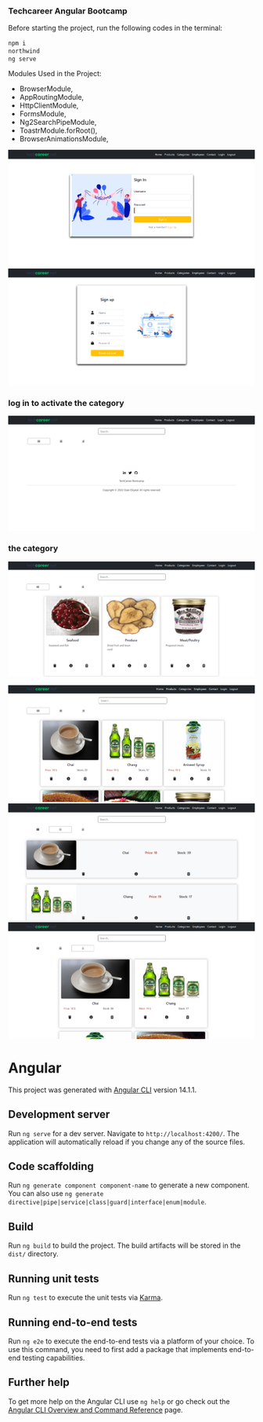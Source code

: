 ### Techcareer Angular Bootcamp

Before starting the project, run the following codes in the terminal:
```
npm i
northwind
ng serve
```

Modules Used in the Project:
- BrowserModule,
- AppRoutingModule,
- HttpClientModule,
- FormsModule,
- Ng2SearchPipeModule,
- ToastrModule.forRoot(),
- BrowserAnimationsModule,

![login](src\assets\img\login.png)
![register](src\assets\img\register.png)

### log in to activate the category
![notlog](src\assets\img\categoryNoLogged.png)
### the category
![category](src\assets\img\category.png)

![](src\assets\img\loggedin.png)
![view2](src\assets\img\registerview2.png)
![view3](src\assets\img\registerview3.png)

# Angular

This project was generated with [Angular CLI](https://github.com/angular/angular-cli) version 14.1.1.

## Development server

Run `ng serve` for a dev server. Navigate to `http://localhost:4200/`. The application will automatically reload if you change any of the source files.

## Code scaffolding

Run `ng generate component component-name` to generate a new component. You can also use `ng generate directive|pipe|service|class|guard|interface|enum|module`.

## Build

Run `ng build` to build the project. The build artifacts will be stored in the `dist/` directory.

## Running unit tests

Run `ng test` to execute the unit tests via [Karma](https://karma-runner.github.io).

## Running end-to-end tests

Run `ng e2e` to execute the end-to-end tests via a platform of your choice. To use this command, you need to first add a package that implements end-to-end testing capabilities.

## Further help

To get more help on the Angular CLI use `ng help` or go check out the [Angular CLI Overview and Command Reference](https://angular.io/cli) page.
